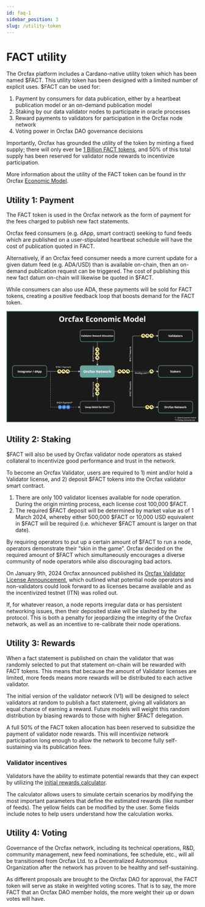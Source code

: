 ```yaml
---
id: faq-1
sidebar_position: 3
slug: /utility-token
---
```


# FACT utility

The Orcfax platform includes a Cardano-native utility token which has been named
$FACT. This utility token has been designed with a limited number of explicit
uses. $FACT can be  used for:

1. Payment by consumers for data publication, either by a heartbeat publication
model or an on-demand publication model
2. Staking by our data validator nodes to participate in oracle processes
3. Reward payments to validators for participation in the Orcfax node network
4. Voting power in Orcfax DAO governance decisions

Importantly, Orcfax has grounded the utility of the token by minting a fixed
supply; there will only ever be [1 Billion FACT tokens](tokenomics), and 50% of
this total supply has been reserved for validator node rewards to
incentivize participation.

More information about the utility of the FACT token can be found in thr Orcfax
[Economic Model](economic-model).

## Utility 1: Payment

The FACT token is used in the Orcfax network as the form of payment for the fees
charged to publish new fact statements.

Orcfax feed consumers (e.g. dApp, smart contract) seeking to fund feeds which
are published on a user-stipulated heartbeat schedule will have the cost of
publication quoted in FACT.

Alternatively, if an Orcfax feed consumer needs a more current update for a
given datum feed (e.g. ADA/USD) than is available on-chain, then an on-demand
publication request can be triggered. The cost of publishing this new fact datum
on-chain will likewise be quoted in $FACT.

While consumers can also use ADA, these payments will be sold for FACT tokens,
creating a positive feedback loop that boosts demand for the FACT token.

![Orcfax Economic Model](/img/2024-02--Orcfax-economic-model2.jpg)

## Utility 2: Staking

$FACT will also be used by Orcfax validator node operators as staked collateral
to incentivize good performance and trust in the network.

To become an Orcfax Validator, users are required to 1) mint and/or hold a
Validator license, and 2) deposit $FACT tokens into the Orcfax validator smart
contract.

1. There are only 100 validator licenses available for node operation. During
the origin minting process, each license cost 100,000 $FACT.
2. The required $FACT deposit will be determined by market value as of 1 March
2024, whereby either 500,000 $FACT or 10,000 USD equivalent in $FACT will be
required (i.e. whichever $FACT amount is larger on that date).

By requiring operators to put up a certain amount of $FACT to run a node,
operators demonstrate their “skin in the game”. Orcfax decided on the required
amount of $FACT which simultaneously encourages a diverse community of node
operators while also discouraging bad actors.

On January 9th, 2024 Orcfax announced published its
[Orcfax Validator License Announcement][announce-1], which outlined what
potential node operators and non-validators could look forward to as licenses
became available and as the incentivized testnet (ITN) was rolled out.

If, for whatever reason, a node reports irregular data or has persistent
networking issues, then their deposited stake will be slashed by the protocol.
This is both a penalty for jeopardizing the integrity of the Orcfax network, as
well as an incentive to re-calibrate their node operations.

[announce-1]: https://medium.com/@orcfax/orcfax-validator-license-announcement-5da07ef1439c

## Utility 3: Rewards

When a fact statement is published on chain the validator that was randomly
selected to put that statement on-chain will be rewarded with FACT tokens. This
means that because the amount of Validator licenses are limited, more feeds
means more rewards will be distributed to each active validator.

The initial version of the validator network (V1) will be designed to select
validators at random to publish a fact statement, giving all validators an equal
chance of earning a reward. Future models will weight this random distribution
by biasing rewards to those with higher $FACT delegation.

A full 50% of the FACT token allocation has been reserved to subsidize the
payment of validator node rewards. This will incentivize network participation
long enough to allow the network to become fully self-sustaining via its
publication fees.

### Validator incentives

Validators have the ability to estimate potential rewards that they can expect
by utilizing the [initial rewards calculator][calc-1].

The calculator allows users to simulate certain scenarios by modifying the most
important parameters that define the estimated rewards (like number of feeds).
The yellow fields can be modified by the user. Some fields include notes to help
users understand how the calculation works.

[calc-1]: https://docs.google.com/spreadsheets/d/1aH4Zwtn8KUTtrdzBBZFK1_Kulb7_a4uJGjzLhmPTLFc/edit#gid=1934045699

## Utility 4: Voting

Governance of the Orcfax network, including its technical operations, R&D,
community management, new feed nominations, fee schedule, etc., will all be
transitioned from Orcfax Ltd. to a Decentralized Autonomous Organization after
the network has proven to be healthy and self-sustaining.

As different proposals are brought to the Orcfax DAO for approval, the FACT
token will serve as stake in weighted voting scores. That is to say, the more
FACT that an Orcfax DAO member holds, the more weight their up or down
votes will have.
